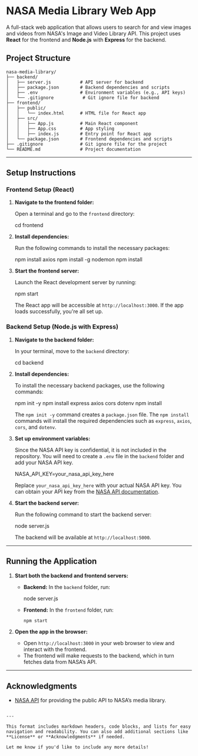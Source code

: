 


# NASA Media Library Web App

A full-stack web application that allows users to search for and view images and videos from NASA's Image and Video Library API. This project uses **React** for the frontend and **Node.js** with **Express** for the backend.



## Project Structure

```
nasa-media-library/
├── backend/
│   ├── server.js           # API server for backend
│   ├── package.json        # Backend dependencies and scripts
│   ├── .env                # Environment variables (e.g., API keys)
│   └── .gitignore           # Git ignore file for backend
├── frontend/
│   ├── public/
│   │   └── index.html      # HTML file for React app
│   ├── src/
│   │   ├── App.js          # Main React component
│   │   ├── App.css         # App styling
│   │   ├── index.js        # Entry point for React app
│   └── package.json        # Frontend dependencies and scripts
├── .gitignore              # Git ignore file for the project
└── README.md               # Project documentation
```

---

## Setup Instructions

### Frontend Setup (React)

1. **Navigate to the frontend folder:**

   Open a terminal and go to the `frontend` directory:

 
   cd frontend
   

2. **Install dependencies:**

   Run the following commands to install the necessary packages:

  
   npm install axios
   npm install -g nodemon
   npm install
  

3. **Start the frontend server:**

   Launch the React development server by running:


   npm start
  

   The React app will be accessible at `http://localhost:3000`. If the app loads successfully, you're all set up.

### Backend Setup (Node.js with Express)

1. **Navigate to the backend folder:**

   In your terminal, move to the `backend` directory:

   
   cd backend
 

2. **Install dependencies:**

   To install the necessary backend packages, use the following commands:

   
   npm init -y
   npm install express axios cors dotenv
   npm install
 

   The `npm init -y` command creates a `package.json` file. The `npm install` commands will install the required dependencies such as `express`, `axios`, `cors`, and `dotenv`.

3. **Set up environment variables:**

   Since the NASA API key is confidential, it is not included in the repository. You will need to create a `.env` file in the `backend` folder and add your NASA API key.


   NASA_API_KEY=your_nasa_api_key_here
 

   Replace `your_nasa_api_key_here` with your actual NASA API key. You can obtain your API key from the [NASA API documentation](https://api.nasa.gov/).

4. **Start the backend server:**

   Run the following command to start the backend server:

  
   node server.js
 

   The backend will be available at `http://localhost:5000`.

---

## Running the Application

1. **Start both the backend and frontend servers:**

   - **Backend:** In the `backend` folder, run:

     
     node server.js
    

   - **Frontend:** In the `frontend` folder, run:

     ```bash
     npm start
     ```

2. **Open the app in the browser:**

   - Open `http://localhost:3000` in your web browser to view and interact with the frontend.
   - The frontend will make requests to the backend, which in turn fetches data from NASA’s API.

---


## Acknowledgments

- [NASA API](https://api.nasa.gov/) for providing the public API to NASA’s media library.
```

---

This format includes markdown headers, code blocks, and lists for easy navigation and readability. You can also add additional sections like **License** or **Acknowledgments** if needed.

Let me know if you'd like to include any more details!